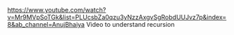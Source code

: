 https://www.youtube.com/watch?v=Mr9MVpSoTGk&list=PLUcsbZa0qzu3yNzzAxgvSgRobdUUJvz7p&index=8&ab_channel=AnujBhaiya
Video to understand recursion

